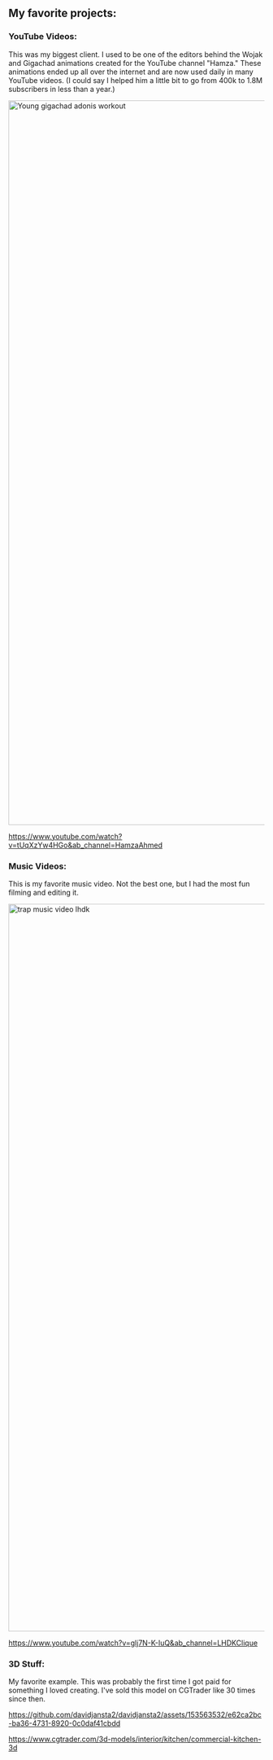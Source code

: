## **My favorite projects:**

### **YouTube Videos:**

This was my biggest client. I used to be one of the editors behind the Wojak and Gigachad animations created for the YouTube channel "Hamza." These animations ended up all over the internet and are now used daily in many YouTube videos. (I could say I helped him a little bit to go from 400k to 1.8M subscribers in less than a year.)

<img width="1424" alt="Young gigachad adonis workout" src="https://github.com/davidjansta2/davidjansta2/assets/153563532/86669ea8-cdeb-4a6c-bbd9-999841a41d90">

https://www.youtube.com/watch?v=tUqXzYw4HGo&ab_channel=HamzaAhmed

### **Music Videos:**

This is my favorite music video. Not the best one, but I had the most fun filming and editing it.

<img width="1430" alt="trap music video lhdk" src="https://github.com/davidjansta2/davidjansta2/assets/153563532/091e9817-6ddd-4d82-8778-8689ef2c2ed8">

https://www.youtube.com/watch?v=glj7N-K-IuQ&ab_channel=LHDKClique

### **3D Stuff:**

My favorite example. This was probably the first time I got paid for something I loved creating. I've sold this model on CGTrader like 30 times since then.

https://github.com/davidjansta2/davidjansta2/assets/153563532/e62ca2bc-ba36-4731-8920-0c0daf41cbdd

https://www.cgtrader.com/3d-models/interior/kitchen/commercial-kitchen-3d
